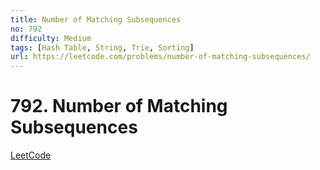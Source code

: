```yaml
---
title: Number of Matching Subsequences
no: 792
difficulty: Medium
tags: [Hash Table, String, Trie, Sorting]
url: https://leetcode.com/problems/number-of-matching-subsequences/
---
```


# 792. Number of Matching Subsequences

[LeetCode](https://leetcode.com/problems/number-of-matching-subsequences/)

